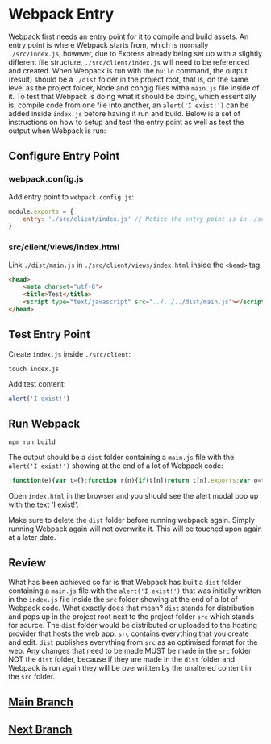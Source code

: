 # Webpack Entry
Webpack first needs an entry point for it to compile and build assets. An entry point is where Webpack starts from, which is normally `./src/index.js`, however, due to Express already being set up with a slightly different file structure, `./src/client/index.js` will need to be referenced and created. When Webpack is run with the `build` command, the output (result) should be a `./dist` folder in the project root, that is, on the same level as the project folder, Node and congig files witha `main.js` file inside of it. To test that Webpack is doing what it should be doing, which essentially is, compile code from one file into another, an `alert('I exist!')` can be added inside `index.js` before having it run and build. Below is a set of instructions on how to setup and test the entry point as well as test the output when Webpack is run:

## Configure Entry Point
### webpack.config.js
Add entry point to `webpack.config.js`:
```js
module.exports = {
    entry: './src/client/index.js' // Notice the entry point is in ./src/client/index.js and not ./src/index.js
}
```

### src/client/views/index.html
Link `./dist/main.js` in `./src/client/views/index.html` inside the `<head>` tag:
```html
<head>
    <meta charset="utf-8">
    <title>Test</title>
    <script type="text/javascript" src="../../../dist/main.js"></script>
</head>
```

## Test Entry Point
Create `index.js` inside `./src/client`:
```
touch index.js
```
Add test content:
```js
alert('I exist!')
```

## Run Webpack
```
npm run build
```
The output should be a `dist` folder containing a `main.js` file with the `alert('I exist!')` showing at the end of a lot of Webpack code:
```js
!function(e){var t={};function r(n){if(t[n])return t[n].exports;var o=t[n]={i:n,l:!1,exports:{}};return e[n].call(o.exports,o,o.exports,r),o.l=!0,o.exports}r.m=e,r.c=t,r.d=function(e,t,n){r.o(e,t)||Object.defineProperty(e,t,{enumerable:!0,get:n})},r.r=function(e){"undefined"!=typeof Symbol&&Symbol.toStringTag&&Object.defineProperty(e,Symbol.toStringTag,{value:"Module"}),Object.defineProperty(e,"__esModule",{value:!0})},r.t=function(e,t){if(1&t&&(e=r(e)),8&t)return e;if(4&t&&"object"==typeof e&&e&&e.__esModule)return e;var n=Object.create(null);if(r.r(n),Object.defineProperty(n,"default",{enumerable:!0,value:e}),2&t&&"string"!=typeof e)for(var o in e)r.d(n,o,function(t){return e[t]}.bind(null,o));return n},r.n=function(e){var t=e&&e.__esModule?function(){return e.default}:function(){return e};return r.d(t,"a",t),t},r.o=function(e,t){return Object.prototype.hasOwnProperty.call(e,t)},r.p="",r(r.s=0)}([function(e,t){alert("I exist!")}]);
```
Open `index.html` in the browser and you should see the alert modal pop up with the text 'I exist!'.

Make sure to delete the `dist` folder before running webpack again. Simply running Webpack again will not overwrite it. This will be touched upon again at a later date.

## Review
What has been achieved so far is that Webpack has built a `dist` folder containing a `main.js` file with the `alert('I exist!')` that was initially written in the `index.js` file inside the `src` folder showing at the end of a lot of Webpack code. What exactly does that mean? `dist` stands for distribution and pops up in the project root next to the project folder `src` which stands for source. The `dist` folder would be distributed or uploaded to the hosting provider that hosts the web app. `src` contains everything that you create and edit. `dist` publishes everything from `src` as an optimised format for the web. Any changes that need to be made MUST be made in the `src` folder NOT the `dist` folder, because if they are made in the `dist` folder and Webpack is run again they will be overwritten by the unaltered content in the `src` folder.

## [Main Branch](https://github.com/michihodges/webpack-basics)
## [Next Branch](https://github.com/michihodges/webpack-basics/tree/05-webpack-loaders)

